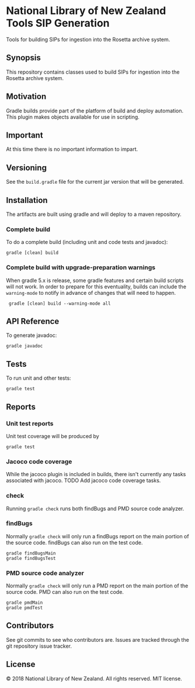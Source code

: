 # National Library of New Zealand Tools SIP Generation

Tools for building SIPs for ingestion into the Rosetta archive system.

## Synopsis

This repository contains classes used to build SIPs for ingestion into the Rosetta archive system.

## Motivation

Gradle builds provide part of the platform of build and deploy automation. This plugin makes objects available for
use in scripting.

## Important

At this time there is no important information to impart.

## Versioning

See the `build.gradle` file for the current jar version that will be generated.

## Installation

The artifacts are built using gradle and will deploy to a maven repository.

### Complete build
To do a complete build (including unit and code tests and javadoc):
```
gradle [clean] build
```

### Complete build with upgrade-preparation warnings
When gradle 5.x is release, some gradle features and certain build scripts will not work. In order to prepare for
this eventuality, builds can include the `warning-mode` to notify in advance of changes that will need to happen.
```
 gradle [clean] build --warning-mode all
```

## API Reference

To generate javadoc:
```
gradle javadoc
```

## Tests

To run unit and other tests:
```
gradle test
```

## Reports

### Unit test reports
Unit test coverage will be produced by
```
gradle test
```

### Jacoco code coverage
While the jacoco plugin is included in builds, there isn't currently any tasks associated with jacoco.
TODO Add jacoco code coverage tasks.

### check
Running `gradle check` runs both findBugs and PMD source code analyzer.

### findBugs
Normally `gradle check` will only run a findBugs report on the main portion of the source code. findBugs can also run on the test code.
```
gradle findBugsMain
gradle findBugsTest
```

### PMD source code analyzer
Normally `gradle check` will only run a PMD report on the main portion of the source code. PMD can also run on the test code.
```
gradle pmdMain
gradle pmdTest
```

## Contributors

See git commits to see who contributors are. Issues are tracked through the git repository issue tracker.

## License

&copy; 2018 National Library of New Zealand. All rights reserved. MIT license.
